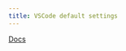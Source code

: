 ```yaml
---
title: VSCode default settings
---
```


[Docs](https://code.visualstudio.com/docs/getstarted/settings#_default-settings)

